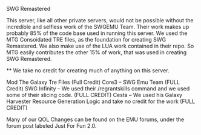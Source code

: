 SWG Remastered

This server, like all other private servers, would not be possible without the incredible and selfless work of the SWGEMU Team. Their work makes up probably 85% of the code base used in running this server. We used the MTG Consoidated TRE files, as the foundation for creating SWG Remastered. We also make use of the LUA work contained in their repo. So MTG easily contributes the other 15% of work, that was used in creating SWG Remastered.

** We take no credit for creating much of anything on this server.

Mod The Galaxy Tre Files (Full Credit)
Core3 – SWG Emu Team (FULL Credit)
SWG Infinity – We used their /regrantskills command and we used some of their slicing code. (FULL CREDIT)
Cesta – We used his Galaxy Harvester Resource Generation Logic and take no credit for the work (FULL CREDIT)

Many of our QOL Changes can be found on the EMU forums, under the forum post labeled Just For Fun 2.0.

